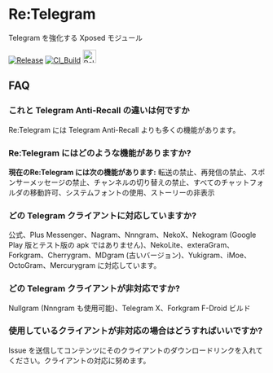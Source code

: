 # Re:Telegram
Telegram を強化する Xposed モジュール

[![Release](https://img.shields.io/github/release/Sakion-Team/Re-Telegram.svg)](https://github.com/Sakion-Team/Re-Telegram/releases/latest)
[![CI_Build](https://github.com/Sakion-Team/Re-Telegram/actions/workflows/android.yml/badge.svg)](https://github.com/Sakion-Team/Re-Telegram/actions/workflows/android.yml)
[<img height="26" src="https://shields.io/badge/Release-ffffff.svg?style=flat-square&logo=telegram" alt="Release" />](https://t.me/Sakion_Team)

## FAQ

### これと Telegram Anti-Recall の違いは何ですか
Re:Telegram には Telegram Anti-Recall よりも多くの機能があります。

### Re:Telegram にはどのような機能がありますか?
**現在のRe:Telegram には次の機能があります:** 転送の禁止、再発信の禁止、スポンサーメッセージの禁止、チャンネルの切り替えの禁止、すべてのチャットフォルダの移動許可、システムフォントの使用、ストーリーの非表示

### どの Telegram クライアントに対応していますか?
公式、Plus Messenger、Nagram、Nnngram、NekoX、Nekogram (Google Play 版とテスト版の apk ではありません)、NekoLite、exteraGram、Forkgram、Cherrygram、MDgram (古いバージョン)、Yukigram、iMoe、OctoGram、Mercurygram に対応しています。

### どの Telegram クライアントが非対応ですか?
Nullgram (Nnngram も使用可能)、Telegram X、Forkgram F-Droid ビルド

### 使用しているクライアントが非対応の場合はどうすればいいですか?
Issue を送信してコンテンツにそのクライアントのダウンロードリンクを入れてください。クライアントの対応に努めます。
